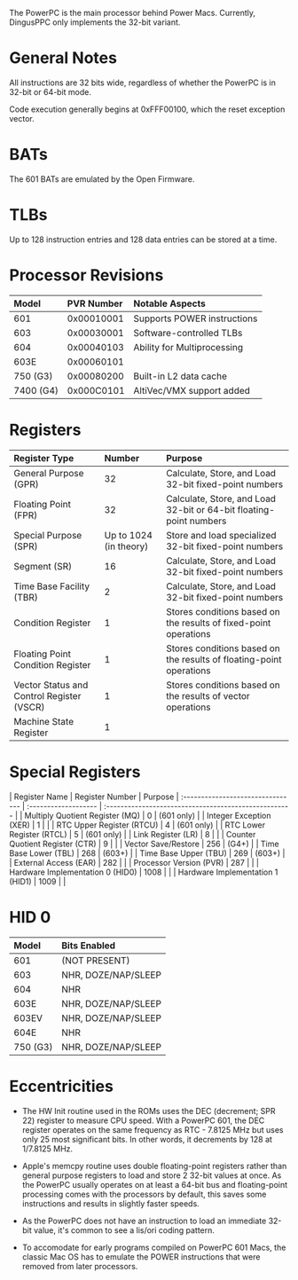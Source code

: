 The PowerPC is the main processor behind Power Macs. Currently, DingusPPC only implements the 32-bit variant.

# General Notes

All instructions are 32 bits wide, regardless of whether the PowerPC is in 32-bit or 64-bit mode.

Code execution generally begins at 0xFFF00100, which the reset exception vector.

# BATs

The 601 BATs are emulated by the Open Firmware.

# TLBs

Up to 128 instruction entries and 128 data entries can be stored at a time.

# Processor Revisions

| Model         | PVR Number  | Notable Aspects             |
| :------------ | :---------- | :-------------------------- |
| 601           | 0x00010001  | Supports POWER instructions |
| 603           | 0x00030001  | Software-controlled TLBs    |
| 604           | 0x00040103  | Ability for Multiprocessing |
| 603E          | 0x00060101  |                             |
| 750 (G3)      | 0x00080200  | Built-in L2 data cache      |
| 7400 (G4)     | 0x000C0101  | AltiVec/VMX support added   |

# Registers

| Register Type                     | Number                 | Purpose                                               |
| :-------------------------------- | :--------------------- | :---------------------------------------------------- |
| General Purpose (GPR)             | 32                     | Calculate, Store, and Load 32-bit fixed-point numbers |
| Floating Point (FPR)              | 32                     | Calculate, Store, and Load 32-bit or 64-bit floating-point numbers |
| Special Purpose (SPR)             | Up to 1024 (in theory) | Store and load specialized 32-bit fixed-point numbers |
| Segment (SR)                      | 16                     | Calculate, Store, and Load 32-bit fixed-point numbers |
| Time Base Facility (TBR)          | 2                      | Calculate, Store, and Load 32-bit fixed-point numbers |
| Condition Register                | 1                      | Stores conditions based on the results of fixed-point operations |
| Floating Point Condition Register | 1                      | Stores conditions based on the results of floating-point operations |
| Vector Status and Control Register (VSCR) | 1              | Stores conditions based on the results of vector operations |
| Machine State Register            | 1                      |                                                       |


# Special Registers

| Register Name                     | Register Number      | Purpose                                               | :-------------------------------- | :------------------- | :---------------------------------------------------- |
| Multiply Quotient Register (MQ)   | 0                    | (601 only)                                            |
| Integer Exception (XER)           | 1                    |                                                       |
| RTC Upper Register (RTCU)         | 4                    | (601 only)                                            |
| RTC Lower Register (RTCL)         | 5                    | (601 only)                                            |
| Link Register (LR)                | 8                    |                                                       |
| Counter Quotient Register (CTR)   | 9                    |                                                       |
| Vector Save/Restore               | 256                  | (G4+)                                                 |
| Time Base Lower (TBL)             | 268                  | (603+)                                                |
| Time Base Upper (TBU)             | 269                  | (603+)                                                |
| External Access (EAR)             | 282                  |                                                       |
| Processor Version (PVR)           | 287                  |                                                       |
| Hardware Implementation 0 (HID0)  | 1008                 |                                                       |
| Hardware Implementation 1 (HID1)  | 1009                 |                                                       |

# HID 0

| Model         | Bits Enabled        |
| :------------ | :------------------ |
| 601           | (NOT PRESENT)       |
| 603           | NHR, DOZE/NAP/SLEEP |
| 604           | NHR                 |
| 603E          | NHR, DOZE/NAP/SLEEP |
| 603EV         | NHR, DOZE/NAP/SLEEP |
| 604E          | NHR                 |
| 750 (G3)      | NHR, DOZE/NAP/SLEEP |

# Eccentricities

* The HW Init routine used in the ROMs uses the DEC (decrement; SPR 22) register to measure CPU speed. With a PowerPC 601, the DEC register operates on the same frequency as RTC - 7.8125 MHz but uses only 25 most significant bits. In other words, it decrements by 128 at 1/7.8125 MHz.

* Apple's memcpy routine uses double floating-point registers rather than general purpose registers to load and store 2 32-bit values at once. As the PowerPC usually operates on at least a 64-bit bus and floating-point processing comes with the processors by default, this saves some instructions and results in slightly faster speeds.

* As the PowerPC does not have an instruction to load an immediate 32-bit value, it's common to see a lis/ori coding pattern.

* To accomodate for early programs compiled on PowerPC 601 Macs, the classic Mac OS has to emulate the POWER instructions that were removed from later processors.